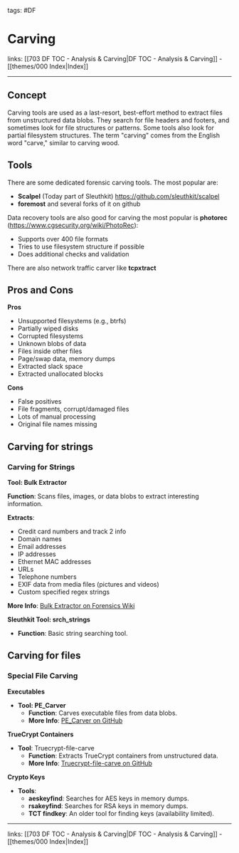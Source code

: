 tags: #DF
 
# Carving

links: [[703 DF TOC - Analysis & Carving|DF TOC - Analysis & Carving]] - [[themes/000 Index|Index]]

---

## Concept

Carving tools are used as a last-resort, best-effort method to extract files from unstructured data blobs. They search for file headers and footers, and sometimes look for file structures or patterns. Some tools also look for partial filesystem structures. The term "carving" comes from the English word "carve," similar to carving wood.

## Tools

There are some dedicated forensic carving tools. The most popular are:

- **Scalpel** (Today part of Sleuthkit) https://github.com/sleuthkit/scalpel
- **foremost** and several forks of it on github

Data recovery tools are also good for carving the most popular is **photorec** (https://www.cgsecurity.org/wiki/PhotoRec):

- Supports over 400 file formats
- Tries to use filesystem structure if possible
- Does additional checks and validation

There are also network traffic carver like **tcpxtract**

## Pros and Cons

**Pros**

- Unsupported filesystems (e.g., btrfs)
- Partially wiped disks
- Corrupted filesystems
- Unknown blobs of data
- Files inside other files
- Page/swap data, memory dumps
- Extracted slack space
- Extracted unallocated blocks

**Cons**

- False positives
- File fragments, corrupt/damaged files
- Lots of manual processing
- Original file names missing

## Carving for strings

### Carving for Strings

**Tool: Bulk Extractor**

**Function**: Scans files, images, or data blobs to extract interesting information.

**Extracts**:
- Credit card numbers and track 2 info
- Domain names
- Email addresses
- IP addresses
- Ethernet MAC addresses
- URLs
- Telephone numbers
- EXIF data from media files (pictures and videos)
- Custom specified regex strings

**More Info**: [Bulk Extractor on Forensics Wiki](http://forensicswiki.org/wiki/Bulk_extractor)

**Sleuthkit Tool: srch_strings**

- **Function**: Basic string searching tool.

## Carving for files

### Special File Carving

**Executables**

- **Tool: PE_Carver**
	- **Function**: Carves executable files from data blobs.
	- **More Info**: [PE_Carver on GitHub](https://github.com/Rurik/PE_Carver)

**TrueCrypt Containers**

- **Tool**: Truecrypt-file-carve
	- **Function**: Extracts TrueCrypt containers from unstructured data.
	- **More Info**: [Truecrypt-file-carve on GitHub](https://github.com/gdbelvin/truecrypt-file-carve)

**Crypto Keys**
- **Tools**:
	- **aeskeyfind**: Searches for AES keys in memory dumps.
	- **rsakeyfind**: Searches for RSA keys in memory dumps.
	- **TCT findkey**: An older tool for finding keys (availability limited).

---

links: [[703 DF TOC - Analysis & Carving|DF TOC - Analysis & Carving]] - [[themes/000 Index|Index]]